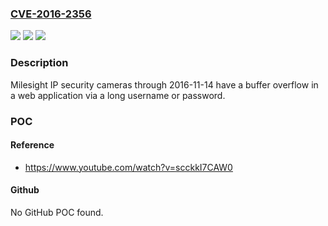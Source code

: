 ### [CVE-2016-2356](https://cve.mitre.org/cgi-bin/cvename.cgi?name=CVE-2016-2356)
![](https://img.shields.io/static/v1?label=Product&message=IP%20security%20cameras&color=blue)
![](https://img.shields.io/static/v1?label=Version&message=n%2Fa&color=blue)
![](https://img.shields.io/static/v1?label=Vulnerability&message=buffer%20overflow&color=brighgreen)

### Description

Milesight IP security cameras through 2016-11-14 have a buffer overflow in a web application via a long username or password.

### POC

#### Reference
- https://www.youtube.com/watch?v=scckkI7CAW0

#### Github
No GitHub POC found.

